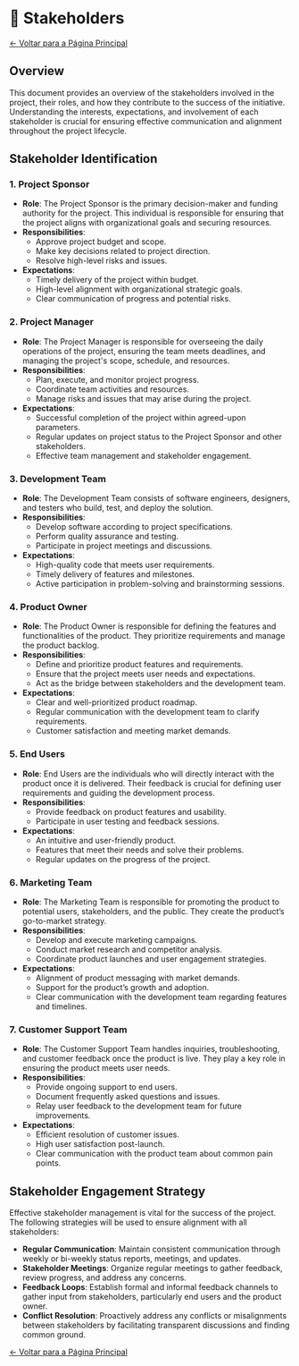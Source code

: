# 👥 Stakeholders

[← Voltar para a Página Principal](../index.md)

## Overview

This document provides an overview of the stakeholders involved in the project, their roles, and how they contribute to the success of the initiative. Understanding the interests, expectations, and involvement of each stakeholder is crucial for ensuring effective communication and alignment throughout the project lifecycle.

## Stakeholder Identification

### 1. **Project Sponsor**

- **Role**: The Project Sponsor is the primary decision-maker and funding authority for the project. This individual is responsible for ensuring that the project aligns with organizational goals and securing resources.
- **Responsibilities**:
  - Approve project budget and scope.
  - Make key decisions related to project direction.
  - Resolve high-level risks and issues.
- **Expectations**:
  - Timely delivery of the project within budget.
  - High-level alignment with organizational strategic goals.
  - Clear communication of progress and potential risks.

### 2. **Project Manager**

- **Role**: The Project Manager is responsible for overseeing the daily operations of the project, ensuring the team meets deadlines, and managing the project's scope, schedule, and resources.
- **Responsibilities**:
  - Plan, execute, and monitor project progress.
  - Coordinate team activities and resources.
  - Manage risks and issues that may arise during the project.
- **Expectations**:
  - Successful completion of the project within agreed-upon parameters.
  - Regular updates on project status to the Project Sponsor and other stakeholders.
  - Effective team management and stakeholder engagement.

### 3. **Development Team**

- **Role**: The Development Team consists of software engineers, designers, and testers who build, test, and deploy the solution.
- **Responsibilities**:
  - Develop software according to project specifications.
  - Perform quality assurance and testing.
  - Participate in project meetings and discussions.
- **Expectations**:
  - High-quality code that meets user requirements.
  - Timely delivery of features and milestones.
  - Active participation in problem-solving and brainstorming sessions.

### 4. **Product Owner**

- **Role**: The Product Owner is responsible for defining the features and functionalities of the product. They prioritize requirements and manage the product backlog.
- **Responsibilities**:
  - Define and prioritize product features and requirements.
  - Ensure that the project meets user needs and expectations.
  - Act as the bridge between stakeholders and the development team.
- **Expectations**:
  - Clear and well-prioritized product roadmap.
  - Regular communication with the development team to clarify requirements.
  - Customer satisfaction and meeting market demands.

### 5. **End Users**

- **Role**: End Users are the individuals who will directly interact with the product once it is delivered. Their feedback is crucial for defining user requirements and guiding the development process.
- **Responsibilities**:
  - Provide feedback on product features and usability.
  - Participate in user testing and feedback sessions.
- **Expectations**:
  - An intuitive and user-friendly product.
  - Features that meet their needs and solve their problems.
  - Regular updates on the progress of the project.

### 6. **Marketing Team**

- **Role**: The Marketing Team is responsible for promoting the product to potential users, stakeholders, and the public. They create the product’s go-to-market strategy.
- **Responsibilities**:
  - Develop and execute marketing campaigns.
  - Conduct market research and competitor analysis.
  - Coordinate product launches and user engagement strategies.
- **Expectations**:
  - Alignment of product messaging with market demands.
  - Support for the product’s growth and adoption.
  - Clear communication with the development team regarding features and timelines.

### 7. **Customer Support Team**

- **Role**: The Customer Support Team handles inquiries, troubleshooting, and customer feedback once the product is live. They play a key role in ensuring the product meets user needs.
- **Responsibilities**:
  - Provide ongoing support to end users.
  - Document frequently asked questions and issues.
  - Relay user feedback to the development team for future improvements.
- **Expectations**:
  - Efficient resolution of customer issues.
  - High user satisfaction post-launch.
  - Clear communication with the product team about common pain points.

## Stakeholder Engagement Strategy

Effective stakeholder management is vital for the success of the project. The following strategies will be used to ensure alignment with all stakeholders:

- **Regular Communication**: Maintain consistent communication through weekly or bi-weekly status reports, meetings, and updates.
- **Stakeholder Meetings**: Organize regular meetings to gather feedback, review progress, and address any concerns.
- **Feedback Loops**: Establish formal and informal feedback channels to gather input from stakeholders, particularly end users and the product owner.
- **Conflict Resolution**: Proactively address any conflicts or misalignments between stakeholders by facilitating transparent discussions and finding common ground.

[← Voltar para a Página Principal](../index.md)
